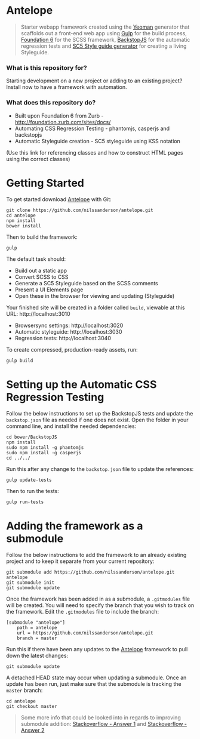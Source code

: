 # Antelope #

> Starter webapp framework created using the [Yeoman](http://yeoman.io) generator that scaffolds out a front-end web app using [Gulp](http://gulpjs.com/) for the build process, [Foundation 6](http://foundation.zurb.com/sites) for the SCSS framework, [BackstopJS](https://garris.github.io/BackstopJS) for the automatic regression tests and [SC5 Style guide generator](http://styleguide.sc5.io/) for creating a living Styleguide.


### What is this repository for? ###

Starting development on a new project or adding to an existing project? Install now to have a framework with automation.


### What does this repository do? ###

* Built upon Foundation 6 from Zurb - http://foundation.zurb.com/sites/docs/
* Automating CSS Regression Testing - phantomjs, casperjs and backstopjs
* Automatic Styleguide creation - SC5 styleguide using KSS notation

(Use this link for referencing classes and how to construct HTML pages using the correct classes)


# Getting Started #

To get started download [Antelope](https://github.com/nilssanderson/antelope) with Git:
```
git clone https://github.com/nilssanderson/antelope.git
cd antelope
npm install
bower install
```

Then to build the framework:
```
gulp
```

The default task should:

* Build out a static app
* Convert SCSS to CSS
* Generate a SC5 Styleguide based on the SCSS comments
* Present a UI Elements page
* Open these in the browser for viewing and updating (Styleguide)

Your finished site will be created in a folder called `build`, viewable at this URL: http://localhost:3010

* Browsersync settings: http://localhost:3020
* Automatic styleguide: http://localhost:3030
* Regression tests: http://localhost:3040

To create compressed, production-ready assets, run:
```
gulp build
```


# Setting up the Automatic CSS Regression Testing #

Follow the below instructions to set up the BackstopJS tests and update the `backstop.json` file as needed if one does not exist.
Open the folder in your command line, and install the needed dependencies:
```
cd bower/BackstopJS
npm install
sudo npm install -g phantomjs
sudo npm install -g casperjs
cd ../../
```

Run this after any change to the `backstop.json` file to update the references:
```
gulp update-tests
```

Then to run the tests:
```
gulp run-tests
```

# Adding the framework as a submodule #

Follow the below instructions to add the framework to an already existing project and to keep it separate from your current repository:
```
git submodule add https://github.com/nilssanderson/antelope.git antelope
git submodule init
git submodule update
```

Once the framework has been added in as a submodule, a `.gitmodules` file will be created. You will need to specify the branch that you wish to track on the framework. Edit the `.gitmodules` file to include the branch:
```
[submodule "antelope"]
	path = antelope
	url = https://github.com/nilssanderson/antelope.git
	branch = master
```

Run this if there have been any updates to the [Antelope](https://github.com/nilssanderson/antelope) framework to pull down the latest changes:
```
git submodule update
```

A detached HEAD state may occur when updating a submodule. Once an update has been run, just make sure that the submodule is tracking the `master` branch:
```
cd antelope
git checkout master
```

> Some more info that could be looked into in regards to improving submodule addition:
 [Stackoverflow - Answer 1](http://stackoverflow.com/questions/1777854/git-submodules-specify-a-branch-tag/18797720#18797720) and [Stackoverflow - Answer 2](http://stackoverflow.com/questions/1777854/git-submodules-specify-a-branch-tag/18799234#18799234)
